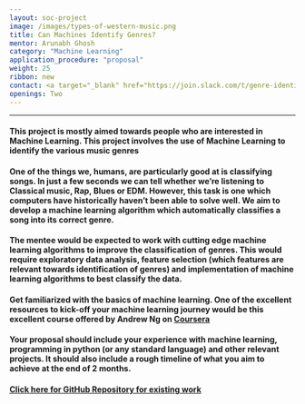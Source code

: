 ```yaml
---
layout: soc-project
image: /images/types-of-western-music.png
title: Can Machines Identify Genres?
mentor: Arunabh Ghosh
category: "Machine Learning"
application_procedure: "proposal"
weight: 25
ribbon: new
contact: <a target="_blank" href="https://join.slack.com/t/genre-identification/shared_invite/enQtMzQ0NTQ1MDE0NDcwLTNlMTc4MDZmN2ZhYWIxMDc2MDEzMzgwNGM0ZDc4MDQ3ODc1YWRkMTVlMTBmMTcwYWUwZjYwMDBiNjYyZWRjZTI">Slack </a>
openings: Two  
---
```


---

#### This project is mostly aimed towards people who are interested in Machine Learning. This project involves the use of Machine Learning to identify the various music genres

<!--break-->

#### One of the things we, humans, are particularly good at is classifying songs. In just a few seconds we can tell whether we’re listening to Classical music, Rap, Blues or EDM. However, this task is one which computers have historically haven’t been able to solve well. We aim to develop a machine learning algorithm which automatically classifies a song into its correct genre.

<!--break-->

#### The mentee would be expected to work with cutting edge machine learning algorithms to improve the classification of genres. This would require exploratory data analysis, feature selection (which features are relevant towards identification of genres) and implementation of machine learning algorithms to best classify the data.

<!--break-->

#### Get familiarized with the basics of machine learning. One of the excellent resources to kick-off your machine learning journey would be this excellent course offered by Andrew Ng on [Coursera](https://www.coursera.org/learn/machine-learning)

<!--break-->

#### Your proposal should include your experience with machine learning, programming in python (or any standard language) and other relevant projects. It should also include a rough timeline of what you aim to achieve at the end of 2 months.

<!--break-->


#### [Click here for GitHub Repository for existing work](https://github.com/Arunabh98/Genre-Identification)


